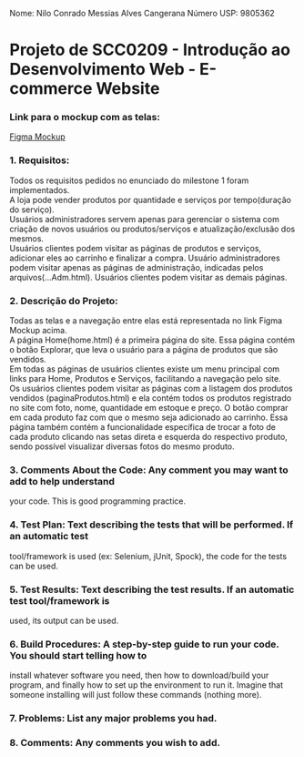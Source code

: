 Nome: Nilo Conrado Messias Alves Cangerana    Número USP: 9805362

# Projeto de SCC0209 - Introdução ao Desenvolvimento Web - E-commerce Website

### Link para o mockup com as telas:
[Figma Mockup](https://www.figma.com/file/8nXv0L7PmW7SEVV4ejNahK/Untitled?node-id=0%3A1)

### 1. Requisitos: 
Todos os requisitos pedidos no enunciado do milestone 1 foram implementados.\
A loja pode vender produtos por quantidade e serviços por tempo(duração do serviço).\
Usuários administradores servem apenas para gerenciar o sistema com criação de novos usuários ou produtos/serviços e atualização/exclusão dos mesmos.\
Usuários clientes podem visitar as páginas de produtos e serviços, adicionar eles ao carrinho e finalizar a compra.
Usuário administradores podem visitar apenas as páginas de administração, indicadas pelos arquivos(...Adm.html). Usuários clientes podem visitar as demais páginas.

### 2. Descrição do Projeto:
Todas as telas e a navegação entre elas está representada no link Figma Mockup acima.\
A página Home(home.html) é a primeira página do site. Essa página contém o botão Explorar, que leva o usuário para a página de produtos que são vendidos.\
Em todas as páginas de usuários clientes existe um menu principal com links para Home, Produtos e Serviços, facilitando a navegação pelo site.\
Os usuários clientes podem visitar as páginas com a listagem dos produtos vendidos (paginaProdutos.html) e ela contém todos os produtos registrado no site com foto, nome, quantidade em estoque e preço. O botão comprar em cada produto faz com que o mesmo seja adicionado ao carrinho. Essa página também contém a funcionalidade específica de trocar a foto de cada produto clicando nas setas direta e esquerda do respectivo produto, sendo possível visualizar diversas fotos do mesmo produto.

### 3. Comments About the Code: Any comment you may want to add to help understand
your code. This is good programming practice.

### 4. Test Plan: Text describing the tests that will be performed. If an automatic test
tool/framework is used (ex: Selenium, jUnit, Spock), the code for the tests can be used.

### 5. Test Results: Text describing the test results. If an automatic test tool/framework is
used, its output can be used.

### 6. Build Procedures: A step-by-step guide to run your code. You should start telling how to
install whatever software you need, then how to download/build your program, and finally
how to set up the environment to run it. Imagine that someone installing will just follow
these commands (nothing more).

### 7. Problems: List any major problems you had.

### 8. Comments: Any comments you wish to add.

